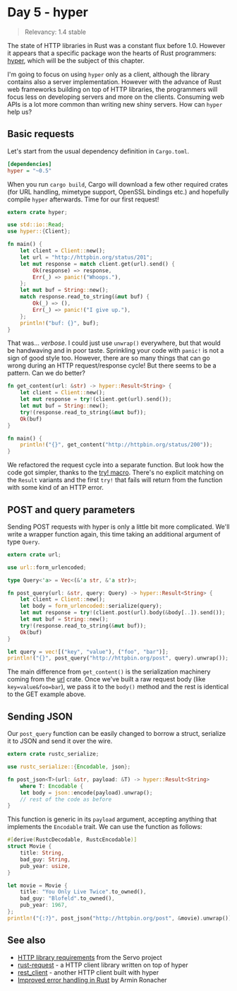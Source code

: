 # Day 5 - hyper

> Relevancy: 1.4 stable

The state of HTTP libraries in Rust was a constant flux before 1.0. However it appears that a specific package won the hearts of Rust programmers: [hyper](https://crates.io/crates/hyper), which will be the subject of this chapter.

I'm going to focus on using `hyper` only as a client, although the library contains also a server implementation. However with the advance of Rust web frameworks building on top of HTTP libraries, the programmers will focus less on developing servers and more on the clients. Consuming web APIs is a lot more common than writing new shiny servers. How can `hyper` help us?

Basic requests
--------------

Let's start from the usual dependency definition in `Cargo.toml`.

```ini
[dependencies]
hyper = "~0.5"
```

When you run `cargo build`, Cargo will download a few other required crates (for URL handling, mimetype support, OpenSSL bindings etc.) and hopefully compile `hyper` afterwards. Time for our first request!

```rust
extern crate hyper;

use std::io::Read;
use hyper::{Client};

fn main() {
    let client = Client::new();
    let url = "http://httpbin.org/status/201";
    let mut response = match client.get(url).send() {
        Ok(response) => response,
        Err(_) => panic!("Whoops."),
    };
    let mut buf = String::new();
    match response.read_to_string(&mut buf) {
        Ok(_) => (),
        Err(_) => panic!("I give up."),
    };
    println!("buf: {}", buf);
}
```

That was... *verbose*. I could just use `unwrap()` everywhere, but that would be handwaving and in poor taste. Sprinkling your code with `panic!` is not a sign of good style too. However, there are so many things that can go wrong during an HTTP request/response cycle! But there seems to be a pattern. Can we do better?

```rust
fn get_content(url: &str) -> hyper::Result<String> {
    let client = Client::new();
    let mut response = try!(client.get(url).send());
    let mut buf = String::new();
    try!(response.read_to_string(&mut buf));
    Ok(buf)
}

fn main() {
    println!("{}", get_content("http://httpbin.org/status/200"));
}
```

We refactored the request cycle into a separate function. But look how the code got simpler, thanks to the [try! macro](http://doc.rust-lang.org/std/result/#the-try!-macro). There's no explicit matching on the `Result` variants and the first `try!` that fails will return from the function with some kind of an HTTP error.

POST and query parameters
-------------------------

Sending POST requests with hyper is only a little bit more complicated. We'll write a wrapper function again, this time taking an additional argument of type `Query`.

```rust
extern crate url;

use url::form_urlencoded;

type Query<'a> = Vec<(&'a str, &'a str)>;

fn post_query(url: &str, query: Query) -> hyper::Result<String> {
    let client = Client::new();
    let body = form_urlencoded::serialize(query);
    let mut response = try!(client.post(url).body(&body[..]).send());
    let mut buf = String::new();
    try!(response.read_to_string(&mut buf));
    Ok(buf)
}

let query = vec![("key", "value"), ("foo", "bar")];
println!("{}", post_query("http://httpbin.org/post", query).unwrap());
```

The main difference from `get_content()` is the serialization machinery coming from the [url](https://crates.io/crates/url) crate. Once we've built a raw request body (like `key=value&foo=bar`), we pass it to the `body()` method and the rest is identical to the GET example above.

Sending JSON
------------

Our `post_query` function can be easily changed to borrow a struct, serialize it to JSON and send it over the wire.

```rust
extern crate rustc_serialize;

use rustc_serialize::{Encodable, json};

fn post_json<T>(url: &str, payload: &T) -> hyper::Result<String>
    where T: Encodable {
    let body = json::encode(payload).unwrap();
    // rest of the code as before
}
```

This function is generic in its `payload` argument, accepting anything that implements the `Encodable` trait. We can use the function as follows:

```rust
#[derive(RustcDecodable, RustcEncodable)]
struct Movie {
    title: String,
    bad_guy: String,
    pub_year: usize,
}

let movie = Movie {
    title: "You Only Live Twice".to_owned(),
    bad_guy: "Blofeld".to_owned(),
    pub_year: 1967,
};
println!("{:?}", post_json("http://httpbin.org/post", &movie).unwrap());
```

See also
--------

* [HTTP library requirements](https://github.com/servo/servo/wiki/HTTP-library-requirements) from the Servo project
* [rust-request](https://github.com/jgillich/rust-request) - a HTTP client library written on top of hyper
* [rest_client](https://github.com/gtolle/rest_client) - another HTTP client built with hyper
* [Improved error handling in Rust](http://lucumr.pocoo.org/2014/11/6/error-handling-in-rust/) by Armin Ronacher
